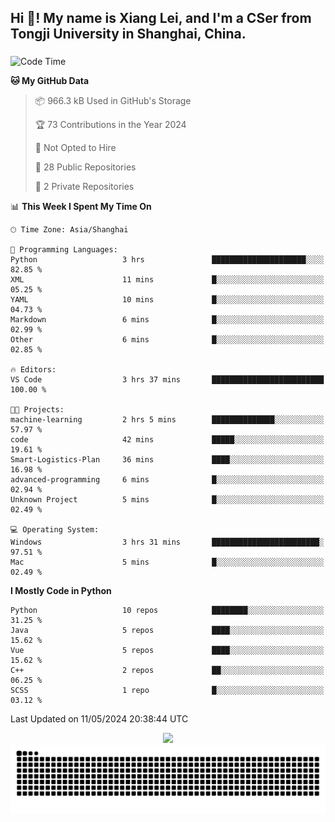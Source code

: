 <h2 align="left">Hi 👋! My name is Xiang Lei, and I'm a CSer from Tongji University in Shanghai, China.</h2>

###

<!--START_SECTION:waka-->
![Code Time](http://img.shields.io/badge/Code%20Time-473%20hrs%2038%20mins-blue)

**🐱 My GitHub Data** 

> 📦 966.3 kB Used in GitHub's Storage 
 > 
> 🏆 73 Contributions in the Year 2024
 > 
> 🚫 Not Opted to Hire
 > 
> 📜 28 Public Repositories 
 > 
> 🔑 2 Private Repositories 
 > 
📊 **This Week I Spent My Time On** 

```text
🕑︎ Time Zone: Asia/Shanghai

💬 Programming Languages: 
Python                   3 hrs               █████████████████████░░░░   82.85 % 
XML                      11 mins             █░░░░░░░░░░░░░░░░░░░░░░░░   05.25 % 
YAML                     10 mins             █░░░░░░░░░░░░░░░░░░░░░░░░   04.73 % 
Markdown                 6 mins              █░░░░░░░░░░░░░░░░░░░░░░░░   02.99 % 
Other                    6 mins              █░░░░░░░░░░░░░░░░░░░░░░░░   02.85 % 

🔥 Editors: 
VS Code                  3 hrs 37 mins       █████████████████████████   100.00 % 

🐱‍💻 Projects: 
machine-learning         2 hrs 5 mins        ██████████████░░░░░░░░░░░   57.97 % 
code                     42 mins             █████░░░░░░░░░░░░░░░░░░░░   19.61 % 
Smart-Logistics-Plan     36 mins             ████░░░░░░░░░░░░░░░░░░░░░   16.98 % 
advanced-programming     6 mins              █░░░░░░░░░░░░░░░░░░░░░░░░   02.94 % 
Unknown Project          5 mins              █░░░░░░░░░░░░░░░░░░░░░░░░   02.49 % 

💻 Operating System: 
Windows                  3 hrs 31 mins       ████████████████████████░   97.51 % 
Mac                      5 mins              █░░░░░░░░░░░░░░░░░░░░░░░░   02.49 % 
```

**I Mostly Code in Python** 

```text
Python                   10 repos            ████████░░░░░░░░░░░░░░░░░   31.25 % 
Java                     5 repos             ████░░░░░░░░░░░░░░░░░░░░░   15.62 % 
Vue                      5 repos             ████░░░░░░░░░░░░░░░░░░░░░   15.62 % 
C++                      2 repos             ██░░░░░░░░░░░░░░░░░░░░░░░   06.25 % 
SCSS                     1 repo              █░░░░░░░░░░░░░░░░░░░░░░░░   03.12 % 
```




 Last Updated on 11/05/2024 20:38:44 UTC
<!--END_SECTION:waka-->

<div align="center">
  <img src="https://github-readme-stats.vercel.app/api?username=Lei00764&show_icons=true&theme=radical" />
 </div>

 <div align="center">

<picture>
  <source media="(prefers-color-scheme: dark)" srcset="https://raw.githubusercontent.com/Lei00764/Lei00764/output/github-contribution-grid-snake-dark.svg">
  <source media="(prefers-color-scheme: light)" srcset="https://raw.githubusercontent.com/Lei00764/Lei00764/output/github-contribution-grid-snake.svg">
  <img alt="github contribution grid snake animation" src="https://raw.githubusercontent.com/Lei00764/Lei00764/output/github-contribution-grid-snake.svg">
</picture>

</div>




